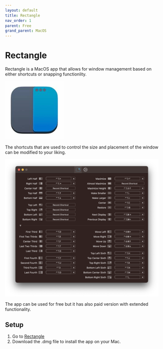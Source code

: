 ```yaml
---
layout: default
title: Rectangle
nav_order: 1
parent: Free
grand_parent: MacOS
---
```


# Rectangle

Rectangle is a MacOS app that allows for window management based on either shortcuts or snapping functionlity.

![Image is broken :C](../../../assets/images/rectangle-logo.png)

The shortcuts that are used to control the size and placement of the window can be modified to your liking.

![Image is broken :C](../../../assets/images/rectangle-shortcuts.png)

The app can be used for free but it has also paid version with extended functionality.

## Setup

1. Go to [Rectangle](https://rectangleapp.com/)
2. Download the .dmg file to install the app on your Mac.
